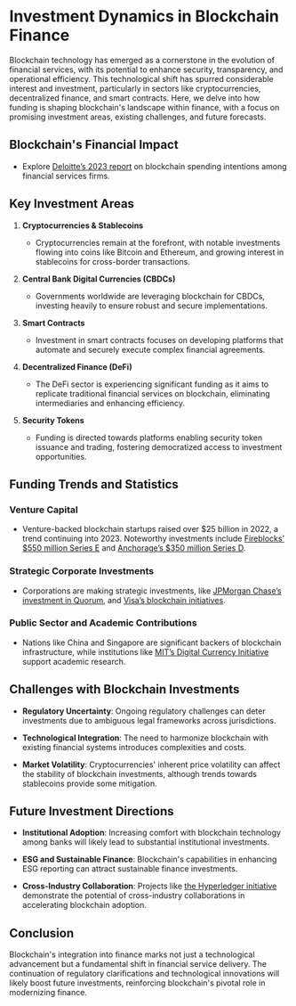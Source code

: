 # Investment Dynamics in Blockchain Finance

Blockchain technology has emerged as a cornerstone in the evolution of financial services, with its potential to enhance security, transparency, and operational efficiency. This technological shift has spurred considerable interest and investment, particularly in sectors like cryptocurrencies, decentralized finance, and smart contracts. Here, we delve into how funding is shaping blockchain's landscape within finance, with a focus on promising investment areas, existing challenges, and future forecasts.

## Blockchain's Financial Impact

- Explore [Deloitte’s 2023 report](https://www2.deloitte.com/global/en/insights/industry/financial-services/global-blockchain-survey.html) on blockchain spending intentions among financial services firms.

## Key Investment Areas

1. **Cryptocurrencies & Stablecoins**  
   - Cryptocurrencies remain at the forefront, with notable investments flowing into coins like Bitcoin and Ethereum, and growing interest in stablecoins for cross-border transactions.

2. **Central Bank Digital Currencies (CBDCs)**  
   - Governments worldwide are leveraging blockchain for CBDCs, investing heavily to ensure robust and secure implementations.

3. **Smart Contracts**  
   - Investment in smart contracts focuses on developing platforms that automate and securely execute complex financial agreements.

4. **Decentralized Finance (DeFi)**  
   - The DeFi sector is experiencing significant funding as it aims to replicate traditional financial services on blockchain, eliminating intermediaries and enhancing efficiency.

5. **Security Tokens**  
   - Funding is directed towards platforms enabling security token issuance and trading, fostering democratized access to investment opportunities.

## Funding Trends and Statistics

### Venture Capital

- Venture-backed blockchain startups raised over $25 billion in 2022, a trend continuing into 2023. Noteworthy investments include [Fireblocks’ $550 million Series E](https://www.coindesk.com/business/2022/01/27/fireblocks-closes-550m-series-e-now-valued-at-8b/) and [Anchorage’s $350 million Series D](https://www.theblock.co/post/126052/anchorage-series-d-round-raises).

### Strategic Corporate Investments

- Corporations are making strategic investments, like [JPMorgan Chase’s investment in Quorum](https://www.finextra.com/newsarticle/34496/jpmorgan-open-sources-quorum-blockchain), and [Visa’s blockchain initiatives](https://usa.visa.com/solutions/digital-currency.html).

### Public Sector and Academic Contributions

- Nations like China and Singapore are significant backers of blockchain infrastructure, while institutions like [MIT’s Digital Currency Initiative](https://dci.mit.edu) support academic research.

## Challenges with Blockchain Investments

- **Regulatory Uncertainty**: Ongoing regulatory challenges can deter investments due to ambiguous legal frameworks across jurisdictions.
  
- **Technological Integration**: The need to harmonize blockchain with existing financial systems introduces complexities and costs.

- **Market Volatility**: Cryptocurrencies' inherent price volatility can affect the stability of blockchain investments, although trends towards stablecoins provide some mitigation.

## Future Investment Directions

- **Institutional Adoption**: Increasing comfort with blockchain technology among banks will likely lead to substantial institutional investments.

- **ESG and Sustainable Finance**: Blockchain's capabilities in enhancing ESG reporting can attract sustainable finance investments.

- **Cross-Industry Collaboration**: Projects like [the Hyperledger initiative](https://www.hyperledger.org) demonstrate the potential of cross-industry collaborations in accelerating blockchain adoption.

## Conclusion

Blockchain's integration into finance marks not just a technological advancement but a fundamental shift in financial service delivery. The continuation of regulatory clarifications and technological innovations will likely boost future investments, reinforcing blockchain's pivotal role in modernizing finance.